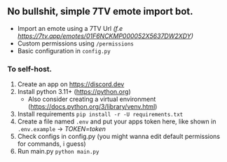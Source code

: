 ## No bullshit, simple 7TV emote import bot.

- Import an emote using a 7TV Url *(f.e https://7tv.app/emotes/01F6NCKMP000052X5637DW2XDY)*
- Custom permissions using `/permissions`
- Basic configuration in `config.py`

### To self-host.
1. Create an app on https://discord.dev
2. Install python 3.11+ (https://python.org)
   - Also consider creating a virtual environment (https://docs.python.org/3/library/venv.html)
3. Install requirements `pip install -r -U requirements.txt`
4. Create a file named `.env` and put your apps token here, like shown in `.env.example` -> *TOKEN=token*
5. Check configs in config.py (you might wanna edit default permissions for commands, i guess)
6. Run main.py `python main.py`
